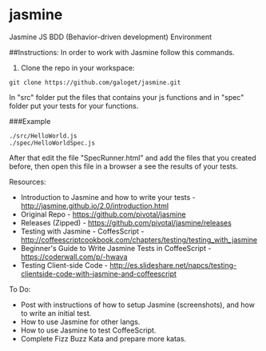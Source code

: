 jasmine
=======

Jasmine JS BDD (Behavior-driven development) Environment

##Instructions:
In order to work with Jasmine follow this commands.

1) Clone the repo in your workspace:
```
git clone https://github.com/galoget/jasmine.git
```

In "src" folder put the files that contains your js functions and in "spec" folder put your tests for your functions.

###Example
```
./src/HelloWorld.js
./spec/HelloWorldSpec.js
```

After that edit the file "SpecRunner.html" and add the files that you created before, then open this file in a browser a see the results of your tests.

Resources:
- Introduction to Jasmine and how to write your tests - http://jasmine.github.io/2.0/introduction.html
- Original Repo - https://github.com/pivotal/jasmine
- Releases (Zipped) - https://github.com/pivotal/jasmine/releases
- Testing with Jasmine - CoffesScript - http://coffeescriptcookbook.com/chapters/testing/testing_with_jasmine
- Beginner's Guide to Write Jasmine Tests in CoffeeScript - https://coderwall.com/p/-hwava
- Testing Client-side Code - http://es.slideshare.net/napcs/testing-clientside-code-with-jasmine-and-coffeescript

To Do:
- Post with instructions of how to setup Jasmine (screenshots), and how to write an initial test.
- How to use Jasmine for other langs.
- How to use Jasmine to test CoffeeScript.
- Complete Fizz Buzz Kata and prepare more katas.
